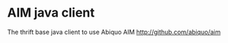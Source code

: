 AIM java client
===============

The thrift base java client to use Abiquo AIM http://github.com/abiquo/aim
